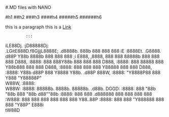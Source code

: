 #.MD files with NANO

#h1
##h2
###h3
####h4
#####h5
######h6

this is a paragraph
this is a [Link](https://www.nano-editor.org/)

             :::                                        
  iLE88Dj.  :jD88888Dj:                                           
.LGitE888D.f8GjjjL8888E;        .d8888b.  888b    888 888     888 
iE   :8888Et.     .G8888.      d88P  Y88b 8888b   888 888     888 
;i    E888,        ,8888,      888    888 88888b  888 888     888 
      D888,        :8888:      888        888Y88b 888 888     888 
      D888,        :8888:      888  88888 888 Y88b888 888     888 
      D888,        :8888:      888    888 888  Y88888 888     888 
      D888,        :8888:      Y88b  d88P 888   Y8888 Y88b. .d88P 
      888W,        :8888:       "Y8888P88 888    Y888  "Y88888P"  
      W88W,        :8888:                                         
      W88W:        :8888:      88888b.   8888b.  88888b.   .d88b. 
      DGGD:        :8888:      888 "88b     "88b 888 "88b d88""88b
                   :8888:      888  888 .d888888 888  888 888  888
                   :W888:      888  888 888  888 888  888 Y88..88P
                   :8888:      888  888 "Y888888 888  888  "Y88P" 
                    E888i                                         
                    tW88D     
